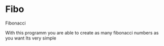 # Fibo
Fibonacci

With this programm you are able to create as many fibonacci numbers as you want 
Its very simple